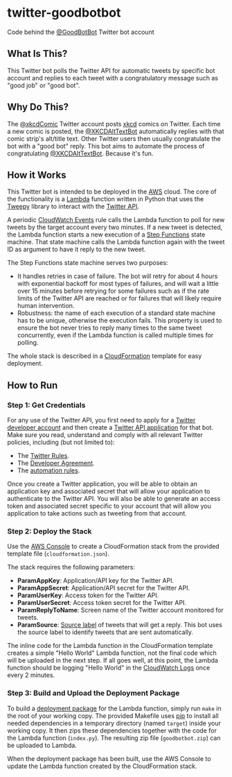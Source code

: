 # twitter-goodbotbot
Code behind the [@GoodBotBot](https://twitter.com/GoodBotBot) Twitter bot account

## What Is This?

This Twitter bot polls the Twitter API for automatic tweets by specific bot
account and replies to each tweet with a congratulatory message such as "good
job" or "good bot".

## Why Do This?

The [@xkcdComic](https://twitter.com/xkcdComic) Twitter account posts
[xkcd](https://xkcd.com/) comics on Twitter. Each time a new comic is posted,
the [@XKCDAltTextBot](https://twitter.com/XKCDAltTextBot) automatically replies
with that comic strip's alt/title text. Other Twitter users then usually
congratulate the bot with a "good bot" reply. This bot aims to automate the
process of congratulating [@XKCDAltTextBot](https://twitter.com/XKCDAltTextBot).
Because it's fun.

## How it Works

This Twitter bot is intended to be deployed in the [AWS](https://aws.amazon.com/)
cloud. The core of the functionality is a
[Lambda](https://aws.amazon.com/lambda/) function written in Python that uses
the [Tweepy](http://docs.tweepy.org/en/latest/) library to interact with the
[Twitter API](https://developer.twitter.com/en/docs).

A periodic
[CloudWatch Events](https://docs.aws.amazon.com/AmazonCloudWatch/latest/events/WhatIsCloudWatchEvents.html)
rule calls the Lambda function to poll for new tweets by the target account
every two minutes. If a new tweet is detected, the Lambda function starts a new
execution of a [Step Functions](https://aws.amazon.com/step-functions/) state
machine. That state machine calls the Lambda function again with the tweet ID as
argument to have it reply to the new tweet.

The Step Functions state machine serves two purposes:
* It handles retries in case of failure. The bot will retry for about 4 hours
  with exponential backoff for most types of failures, and will wait a little
  over 15 minutes before retrying for some failures such as if the rate limits
  of the Twitter API are reached or for failures that will likely require human
  intervention.
* Robustness: the name of each execution of a standard state machine has to be
  unique, otherwise the execution fails. This property is used to ensure the
  bot never tries to reply many times to the same tweet concurrently, even if
  the Lambda function is called multiple times for polling.

The whole stack is described in a
[CloudFormation](https://aws.amazon.com/cloudformation/) template for easy
deployment.

## How to Run

### Step 1: Get Credentials

For any use of the Twitter API, you first need to apply for a
[Twitter developer account](https://developer.twitter.com/en) and then create
a [Twitter API application](https://developer.twitter.com/en/apps) for that bot.
Make sure you read, understand and comply with all relevant Twitter policies,
including (but not limited to):
* The [Twitter Rules](https://help.twitter.com/en/rules-and-policies/twitter-rules).
* The [Developer Agreement](https://developer.twitter.com/en/developer-terms/agreement).
* The [automation rules](https://help.twitter.com/en/rules-and-policies/twitter-automation).

Once you create a Twitter application, you will be able to obtain an application
key and associated secret that will allow your application to authenticate to
the Twitter API. You will also be able to generate an access token and
associated secret specific to your account that will allow you application to
take actions such as tweeting from that account.

### Step 2: Deploy the Stack

Use the [AWS Console](https://aws.amazon.com/console/) to create a
CloudFormation stack from the provided template file (``cloudformation.json``).

The stack requires the following parameters:

* **ParamAppKey**: Application/API key for the Twitter API.
* **ParamAppSecret**: Application/API secret for the Twitter API.
* **ParamUserKey**: Access token for the Twitter API.
* **ParamUserSecret**: Access token secret for the Twitter API.
* **ParamReplyToName**: Screen name of the Twitter account monitored for tweets.
* **ParamSource**: [Source label](https://help.twitter.com/en/using-twitter/how-to-tweet#source-labels)
of tweets that will get a reply. This bot uses the source label to identify
tweets that are sent automatically.

The inline code for the Lambda function in the CloudFormation template creates
a simple "Hello World" Lambda function, not the final code which will be
uploaded in the next step. If all goes well, at this point, the Lambda function
should be logging "Hello World" in the
[CloudWatch Logs](https://docs.aws.amazon.com/AmazonCloudWatch/latest/logs/WhatIsCloudWatchLogs.html)
once every 2 minutes.

### Step 3: Build and Upload the Deployment Package

To build a
[deployment package](https://docs.aws.amazon.com/lambda/latest/dg/python-package.html)
for the Lambda function, simply run ``make`` in the root of your working copy.
The provided Makefile uses [pip](https://pypi.org/project/pip/) to install all
needed dependencies in a temporary directory (named ``target``) inside your
working copy. It then zips these dependencies together with the code for the
Lambda function (``index.py``). The resulting zip file (``goodbotbot.zip``) can
be uploaded to Lambda.

When the deployment package has been built, use the AWS Console to update the Lambda
function created by the CloudFormation stack.
